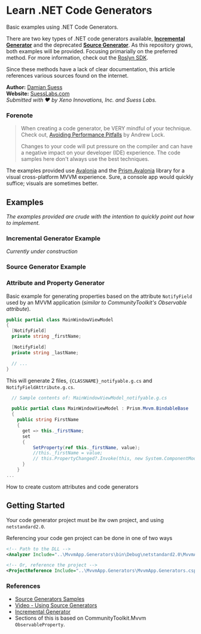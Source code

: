 # Learn .NET Code Generators

Basic examples using .NET Code Generators.

There are two key types of .NET code generators available, **[Incremental Generator](https://learn.microsoft.com/en-us/dotnet/api/microsoft.codeanalysis.iincrementalgenerator?view=roslyn-dotnet-4.9.0)** and the deprecated **[Source Generator](https://learn.microsoft.com/en-us/dotnet/api/microsoft.codeanalysis.isourcegenerator?view=roslyn-dotnet-4.9.0)**. As this repository grows, both examples will be provided. Focusing primarially on the preferred method. For more information, check out the [Roslyn SDK](https://learn.microsoft.com/en-us/dotnet/csharp/roslyn-sdk/).

Since these methods have a lack of clear documentation, this article references various sources found on the internet.

**Author:** [Damian Suess](https://www.linkedin.com/in/damiansuess/)<br/>
**Website:** [SuessLabs.com](https://suesslabs.com)<br/>
_Submitted with ❤ by Xeno Innovations, Inc. and Suess Labs._

### Forenote

> When creating a code generator, be VERY mindful of your technique. Check out, [Avoiding Performance Pitfalls](https://andrewlock.net/creating-a-source-generator-part-9-avoiding-performance-pitfalls-in-incremental-generators/) by Andrew Lock.
>
> Changes to your code will put pressure on the compiler and can have a negative impact on your developer (IDE) experience. The code samples here don't always use the best techniques.

The examples provided use [Avalonia](https://avaloniaui.net/) and the [Prism.Avalonia](https://github.com/AvaloniaCommunity/Prism.Avalonia) library for a visual cross-platform MVVM experience.  Sure, a console app would quickly suffice; visuals are sometimes better.

## Examples

_The examples provided are crude with the intention to quickly point out how to implement._

### Incremental Generator Example

_Currently under construction_

### Source Generator Example

### Attribute and Property Generator

Basic example for generating properties based on the attribute `NotifyField` used by an MVVM application (_similar to CommunityToolkit's Observable attribute_).

```cs
public partial class MainWindowViewModel
{
  [NotifyField]
  private string _firstName;

  [NotifyField]
  private string _lastName;

  // ...
}
```

This will generate 2 files, `{CLASSNAME}_notifyable.g.cs` and `NotifyFieldAttribute.g.cs`.

```cs
  // Sample contents of: MainWindowViewModel_notifyable.g.cs

  public partial class MainWindowViewModel : Prism.Mvvm.BindableBase
  {
    public string FirstName
    {
      get => this._firstName;
      set
      {
          SetProperty(ref this._firstName, value);
          //this._firstName = value;
          // this.PropertyChanged?.Invoke(this, new System.ComponentModel.PropertyChangedEventArgs(nameof(FirstName)));
      }
    }
...
```

How to create custom attributes and code generators

## Getting Started

Your code generator project must be itw own project, and using `netstandard2.0`.

Referencing your code gen project can be done in one of two ways

```xml
<!-- Path to the DLL -->
<Analyzer Include="..\MvvmApp.Generators\bin\Debug\netstandard2.0\MvvmApp.Generators.dll"/>

<!-- Or, reference the project -->
<ProjectReference Include="..\MvvmApp.Generators\MvvmApp.Generators.csproj"  OutputItemType="Analyzer" ReferenceOutputAssembly="false" />
```

### References

* [Source Generators Samples](https://github.com/dotnet/roslyn-sdk/blob/main/samples/CSharp/SourceGenerators/SourceGeneratorSamples/AutoNotifyGenerator.cs#L50)
* [Video - Using Source Generators](https://www.youtube.com/watch?v=4DVV7FXukC8&list=PLdo4fOcmZ0oVFtp9MDEBNbA2sSqYvXSXO&index=78&t=71s)
* [Incremental Generator](https://andrewlock.net/creating-a-source-generator-part-9-avoiding-performance-pitfalls-in-incremental-generators/)
* Sections of this is based on CommunityToolkit.Mvvm `ObservableProperty`.

